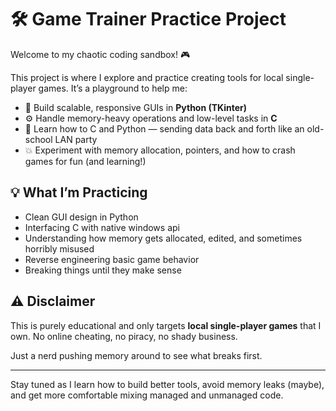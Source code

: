 # 🛠️ Game Trainer Practice Project

Welcome to my chaotic coding sandbox! 🎮

This project is where I explore and practice creating tools for local single-player games. It’s a playground to help me:

- 🔧 Build scalable, responsive GUIs in **Python (TKinter)**
- ⚙️ Handle memory-heavy operations and low-level tasks in **C**
- 🔗 Learn how to C and Python — sending data back and forth like an old-school LAN party
- 💥 Experiment with memory allocation, pointers, and how to crash games for fun (and learning!)

## 💡 What I’m Practicing

- Clean GUI design in Python
- Interfacing C with native windows api
- Understanding how memory gets allocated, edited, and sometimes horribly misused
- Reverse engineering basic game behavior
- Breaking things until they make sense

## ⚠️ Disclaimer
This is purely educational and only targets **local single-player games** that I own. No online cheating, no piracy, no shady business.

Just a nerd pushing memory around to see what breaks first.

---

Stay tuned as I learn how to build better tools, avoid memory leaks (maybe), and get more comfortable mixing managed and unmanaged code.
